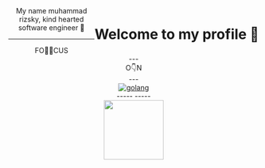 <center><h1 style="float: right"> Welcome to my profile 👋 </h1> </center>
<center> My name muhammad rizsky,  kind hearted  software engineer 🧝

----
<center>FO👨‍💻CUS</center>
---
<center>O👇N</center>
---
<center> <a href="https://imgbb.com/"><img src="https://i.ibb.co/sy2MyYt/golang.png" alt="golang" border="0"></a></center>
-----
-----
<center> 
<img src="https://media.giphy.com/media/crjSwCdonM49soUMf1/giphy.gif" width="120" height="120" />  

<!--
**rizsky/rizsky** is a ✨ _special_ ✨ repository because its `README.md` (this file) appears on your GitHub profile.

Here are some ideas to get you started:

- 🔭 I’m currently working on ...
- 🌱 I’m currently learning ...
- 👯 I’m looking to collaborate on ...
- 🤔 I’m looking for help with ...
- 💬 Ask me about ...
- 📫 How to reach me: ...
- 😄 Pronouns: ...
- ⚡ Fun fact: ...
-->
